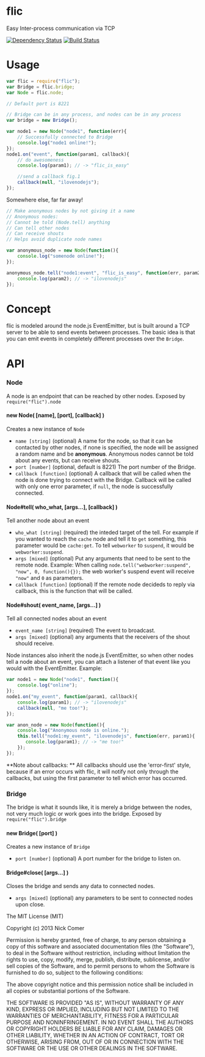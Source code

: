 # flic
Easy Inter-process communication via TCP

[![Dependency Status](https://david-dm.org/nkcmr/flic.png?theme=shields.io)](https://david-dm.org/nkcmr/flic)
[![Build Status](https://travis-ci.org/nkcmr/flic.png?branch=master)](https://travis-ci.org/nkcmr/flic)

# Usage
```javascript
var flic = require("flic");
var Bridge = flic.bridge;
var Node = flic.node;

// Default port is 8221

// Bridge can be in any process, and nodes can be in any process
var bridge = new Bridge();

var node1 = new Node("node1", function(err){
	// Successfully connected to Bridge
	console.log("node1 online!");
});
node1.on("event", function(param1, callback){
	// do awesomeness	
	console.log(param1); // -> "flic_is_easy"

	//send a callback fig.1
	callback(null, "ilovenodejs");
});
```
Somewhere else, far far away!

```javascript
// Make anonymous nodes by not giving it a name
// Anonymous nodes:
// Cannot be told (Node.tell) anything
// Can tell other nodes
// Can receive shouts
// Helps avoid duplicate node names

var anonymous_node = new Node(function(){
	console.log("somenode online!");
});

anonymous_node.tell("node1:event", "flic_is_easy", function(err, param2){
	console.log(param2); // -> "ilovenodejs"
});

```

# Concept
flic is modeled around the node.js EventEmitter, but is built around a TCP server to be able to send events between processes. The basic idea is that you can emit events in completely different processes over the `Bridge`.

# API
### Node
A node is an endpoint that can be reached by other nodes. Exposed by `require("flic").node`
#### new Node( [name], [port], [callback] )
Creates a new instance of `Node`

- `name [string]` (optional) A name for the node, so that it can be contacted by other nodes, if none is specified, the node will be assigned a random name and be **anonymous**. Anonymous nodes cannot be told about any events, but can receive shouts.
- `port [number]` (optional, default is 8221) The port number of the Bridge.
- `callback [function]` (optional) A callback that will be called when the node is done trying to connect with the Bridge. Callback will be called with only one error parameter, if `null`, the node is successfully connected.

#### Node#tell( who_what, [args...], [callback] )
Tell another node about an event

- `who_what [string]` (required) the inteded target of the tell. For example if you wanted to reach the `cache` node and tell it to `get` something, this parameter would be `cache:get`. To tell `webworker` to `suspend`, it would be `webworker:suspend`.
- `args [mixed]` (optional) Put any arguments that need to be sent to the remote node. Example: When calling `node.tell("webworker:suspend", "now", 0, function(){});` the web worker's suspend event will receive `"now"` and `0` as parameters.
- `callback [function]` (optional) If the remote node decideds to reply via callback, this is the function that will be called.

#### Node#shout( event_name, [args...] )
Tell all connected nodes about an event

- `event_name [string]` (required) The event to broadcast.
- `args [mixed]` (optional) any arguments that the receivers of the shout should receive.

Node instances also inherit the node.js EventEmitter, so when other nodes tell a node about an event, you can attach a listener of that event like you would with the EventEmitter. Example:

```javascript
var node1 = new Node("node1", function(){ 
    console.log("online"); 
});
node1.on("my_event", function(param1, callback){
    console.log(param1); // -> "ilovenodejs"
    callback(null, "me too!");
});

var anon_node = new Node(function(){
    console.log("Anonymous node is online.");
    this.tell("node1:my_event", "ilovenodejs", function(err, param1){
       console.log(param1); // -> "me too!" 
    });
});
```

**Note about callbacks: ** All callbacks should use the 'error-first' style, because if an error occurs with flic, it will notify not only through the callbacks, but using the first parameter to tell which error has occurred.

### Bridge

The bridge is what it sounds like, it is merely a bridge between the nodes, not very much logic or work goes into the bridge. Exposed by `require("flic").bridge`

#### new Bridge( [port] )
Creates a new instance of `Bridge`

- `port [number]` (optional) A port number for the bridge to listen on.

#### Bridge#close( [args...] )
Closes the bridge and sends any data to connected nodes.

- `args [mixed]` (optional) any parameters to be sent to connected nodes upon close.

The MIT License (MIT)

Copyright (c) 2013 Nick Comer

Permission is hereby granted, free of charge, to any person obtaining a copy
of this software and associated documentation files (the "Software"), to deal
in the Software without restriction, including without limitation the rights
to use, copy, modify, merge, publish, distribute, sublicense, and/or sell
copies of the Software, and to permit persons to whom the Software is
furnished to do so, subject to the following conditions:

The above copyright notice and this permission notice shall be included in all
copies or substantial portions of the Software.

THE SOFTWARE IS PROVIDED "AS IS", WITHOUT WARRANTY OF ANY KIND, EXPRESS OR
IMPLIED, INCLUDING BUT NOT LIMITED TO THE WARRANTIES OF MERCHANTABILITY,
FITNESS FOR A PARTICULAR PURPOSE AND NONINFRINGEMENT. IN NO EVENT SHALL THE
AUTHORS OR COPYRIGHT HOLDERS BE LIABLE FOR ANY CLAIM, DAMAGES OR OTHER
LIABILITY, WHETHER IN AN ACTION OF CONTRACT, TORT OR OTHERWISE, ARISING FROM,
OUT OF OR IN CONNECTION WITH THE SOFTWARE OR THE USE OR OTHER DEALINGS IN THE
SOFTWARE.